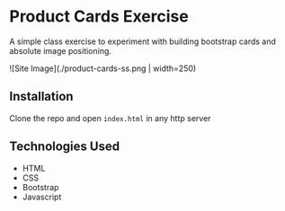 # Product Cards Exercise

A simple class exercise to experiment with building bootstrap cards and absolute image positioning. 

![Site Image](./product-cards-ss.png | width=250)

## Installation

Clone the repo and open `index.html` in any http server

## Technologies Used
* HTML
* CSS
* Bootstrap
* Javascript

